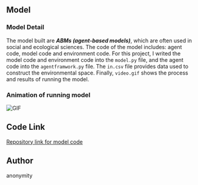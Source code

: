 ## Model

### Model Detail

The model built are ***ABMs (agent-based models)***, which are often used in social and ecological sciences. 
The code of the model includes: agent code, model code and environment code. For this project, I writed the model code and environment code into the ```model.py``` file, and the agent code into the ```agentframwork.py``` file. The ```in.csv``` file provides data used to construct the environmental space. Finally, ```video.gif``` shows the process and results of running the model.


### Animation of running model

![GIF](https://github.com/hpwonder1/Geography-Programming-Courses/blob/main/video.gif)   

## Code Link

[Repository link for model code](https://github.com/hpwonder1/Geography-Programming-Courses)

## Author

anonymity
